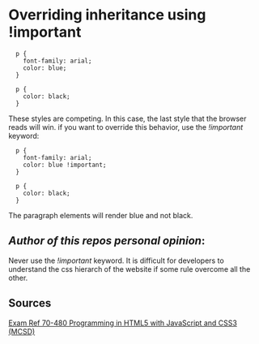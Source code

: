 # Overriding inheritance using !important

```
  p {
    font-family: arial;
    color: blue;
  }

  p {
    color: black;
  }
```

These styles are competing. In this case, the last style that the browser reads will win. if you want to override this behavior, use the *!important* keyword:

```
  p {
    font-family: arial;
    color: blue !important;
  }

  p {
    color: black;
  }
```

The paragraph elements will render blue and not black.

## *Author of this repos personal opinion*:

Never use the *!important* keyword.
It is difficult for developers to understand the css hierarch of the website if some rule overcome all the other.


## Sources

[Exam Ref 70-480 Programming in HTML5 with JavaScript and CSS3 (MCSD)](https://www.microsoft.com/en-us/p/exam-ref-70-480-programming-in-html5-with-javascript-and-css3-mcsd/fgqpf3h0qll7?activetab=pivot%3aoverviewtab)

